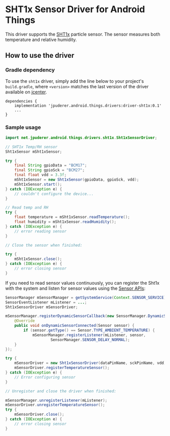 SHT1x Sensor Driver for Android Things
=============================================

This driver supports the [SHT1x][product_sht1x] particle sensor.  The sensor measures
both temperature and relative humidity.

How to use the driver
---------------------

### Gradle dependency

To use the `sht1x` driver, simply add the line below to your project's `build.gradle`,
where `<version>` matches the last version of the driver available on [jcenter][jcenter].

```
dependencies {
    implementation 'jpuderer.android.things.drivers:driver-sht1x:0.1'
    ...
}
```

### Sample usage

```java
import net.jpuderer.android.things.drivers.sht1x.Sht1xSensorDriver;

// SHT1x Temp/RH sensor
Sht1xSensor mSht1xSensor;

try {
    final String gpioData = "BCM17";
    final String gpioSck = "BCM27";
    final float vdd = 3.3f;
    mSht1xSensor = new Sht1xSensor(gpioData, gpioSck, vdd);
    mSht1xSensor.start();
} catch (IOException e) {
    // couldn't configure the device...
}

// Read temp and RH
try {
    float temperature = mSht1xSensor.readTemperature();
    float humidity = mSht1xSensor.readHumidity();
} catch (IOException e) {
    // error reading sensor
}

// Close the sensor when finished:

try {
    mSht1xSensor.close();
} catch (IOException e) {
    // error closing sensor
}
```

If you need to read sensor values continuously, you can register the Sht1x with the system and
listen for sensor values using the [Sensor APIs][sensors]:
```java
SensorManager mSensorManager = getSystemService(Context.SENSOR_SERVICE);
SensorEventListener mListener = ...;
Sht1xSensorDriver mSensorDriver;

mSensorManager.registerDynamicSensorCallback(new SensorManager.DynamicSensorCallback() {
    @Override
    public void onDynamicSensorConnected(Sensor sensor) {
        if (sensor.getType() == Sensor.TYPE_AMBIENT_TEMPERATURE) {
            mSensorManager.registerListener(mListener, sensor,
                    SensorManager.SENSOR_DELAY_NORMAL);    
    }
});

try {
    mSensorDriver = new Sht1xSensorDriver(dataPinName, sckPinName, vdd);
    mSensorDriver.registerTemperatureSensor();
} catch (IOException e) {
    // Error configuring sensor
}

// Unregister and close the driver when finished:

mSensorManager.unregisterListener(mListener);
mSensorDriver.unregisterTemperatureSensor();
try {
    mSensorDriver.close();
} catch (IOException e) {
    // error closing sensor
}
```

[product_sht1x]: https://www.sensirion.com/en/environmental-sensors/humidity-sensors/digital-humidity-sensors-for-accurate-measurements/
[jcenter]: https://bintray.com/jpuderer/jpuderer-things-drivers/jpuderer-things-driver-sht1x/_latestVersion
[sensors]: https://developer.android.com/guide/topics/sensors/sensors_overview.html
